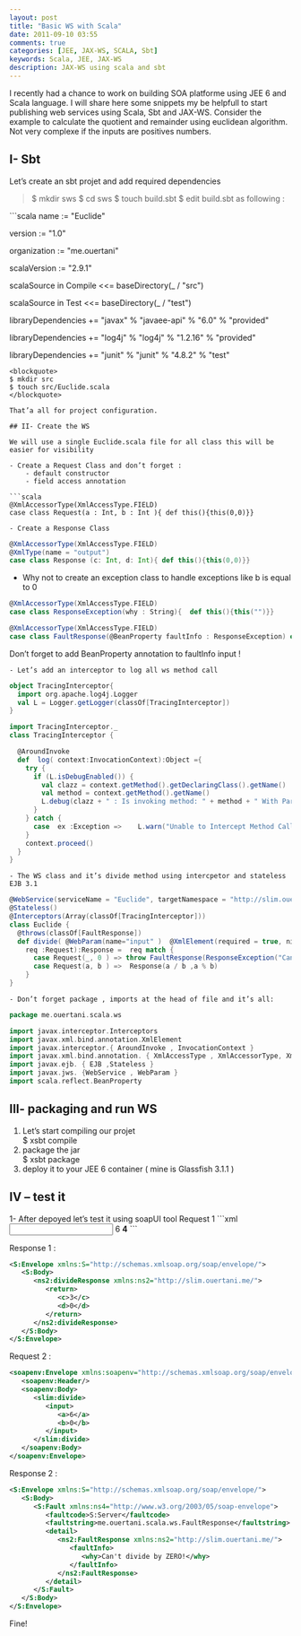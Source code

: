 ```yaml
---
layout: post
title: "Basic WS with Scala"
date: 2011-09-10 03:55
comments: true
categories: [JEE, JAX-WS, SCALA, Sbt]
keywords: Scala, JEE, JAX-WS
description: JAX-WS using scala and sbt
---
```

I recently had a chance to work on building SOA platforme using JEE 6 and Scala language. I will share here some snippets my be helpfull to start publishing web services using Scala, Sbt and JAX-WS.
Consider the example to calculate the quotient and remainder using euclidean algorithm. Not very complexe if the inputs are positives numbers.
<!-- more -->
## I- Sbt

Let’s create an sbt projet and add required dependencies
<blockquote>
$ mkdir sws
$ cd sws
$ touch build.sbt
$ edit build.sbt as following :
</blockquote>
```scala
name := "Euclide"

version := "1.0"

organization := "me.ouertani"

scalaVersion := "2.9.1"

scalaSource in Compile <<= baseDirectory(_ / "src")

scalaSource in Test <<= baseDirectory(_ / "test")

libraryDependencies += "javax" % "javaee-api" % "6.0" % "provided"

libraryDependencies += "log4j" % "log4j" % "1.2.16" % "provided"

libraryDependencies += "junit" % "junit" % "4.8.2" % "test"
```
<blockquote>
$ mkdir src
$ touch src/Euclide.scala
</blockquote>

That’a all for project configuration.

## II- Create the WS

We will use a single Euclide.scala file for all class this will be easier for visibility

- Create a Request Class and don’t forget :
	- default constructor
	- field access annotation

```scala
@XmlAccessorType(XmlAccessType.FIELD)
case class Request(a : Int, b : Int ){ def this(){this(0,0)}}
```
	- Create a Response Class
```scala
@XmlAccessorType(XmlAccessType.FIELD)
@XmlType(name = "output")
case class Response (c: Int, d: Int){ def this(){this(0,0)}}
```
- Why not to create an exception class to handle exceptions like b is equal to 0
```scala
@XmlAccessorType(XmlAccessType.FIELD)
case class ResponseException(why : String){  def this(){this("")}}

@XmlAccessorType(XmlAccessType.FIELD)
case class FaultResponse(@BeanProperty faultInfo : ResponseException) extends Exception { def this(){this(ResponseException(""))}}
```
Don’t forget to add BeanProperty annotation to faultInfo input !

	- Let’s add an interceptor to log all ws method call

```scala
object TracingInterceptor{
  import org.apache.log4j.Logger
  val L = Logger.getLogger(classOf[TracingInterceptor])
}

import TracingInterceptor._
class TracingInterceptor {

  @AroundInvoke
  def  log( context:InvocationContext):Object ={
    try {
      if (L.isDebugEnabled()) {
        val clazz = context.getMethod().getDeclaringClass().getName()
        val method = context.getMethod().getName()        
        L.debug(clazz + " : Is invoking method: " + method + " With Parameters : " + context.getParameters().mkString("[", ",","]"))
      }
    } catch {
      case  ex :Exception =>    L.warn("Unable to Intercept Method Call", ex)
    }
    context.proceed()
  }
}
```
	- The WS class and it’s divide method using intercpetor and stateless EJB 3.1
```scala
@WebService(serviceName = "Euclide", targetNamespace = "http://slim.ouertani.me/")
@Stateless()
@Interceptors(Array(classOf[TracingInterceptor]))
class Euclide {
  @throws(classOf[FaultResponse])
  def divide( @WebParam(name="input" )  @XmlElement(required = true, nillable = false)
    req :Request):Response =  req match {
      case Request(_, 0 ) => throw FaultResponse(ResponseException("Can't divide by ZERO!"))
      case Request(a, b ) =>  Response(a / b ,a % b)
    }
}
```
	- Don’t forget package , imports at the head of file and it’s all:

```scala
package me.ouertani.scala.ws

import javax.interceptor.Interceptors
import javax.xml.bind.annotation.XmlElement
import javax.interceptor.{ AroundInvoke , InvocationContext }
import javax.xml.bind.annotation. { XmlAccessType , XmlAccessorType, XmlElement, XmlType}
import javax.ejb. { EJB ,Stateless }
import javax.jws. {WebService , WebParam }
import scala.reflect.BeanProperty
```
<h2>III- packaging and run WS</h2>
<ol>
	<li>Let’s start compiling our projet</li>
$ xsbt compile
	<li>package the jar</li>
$ xsbt package
	<li>deploy it to your JEE 6 container ( mine is Glassfish 3.1.1 )</li>
</ol>
<h2>IV – test it</h2>
1- After depoyed let’s test it using soapUI tool
Request 1
```xml
<soapenv:Envelope xmlns:soapenv="http://schemas.xmlsoap.org/soap/envelope/" xmlns:slim="http://slim.ouertani.me/">
   <soapenv:Header/>
   <soapenv:Body>
      <slim:divide>
         <input>
            <a>6</a>
            <b>4</b>
         </input>
      </slim:divide>
   </soapenv:Body>
</soapenv:Envelope>
```

Response 1 :
```xml
<S:Envelope xmlns:S="http://schemas.xmlsoap.org/soap/envelope/">
   <S:Body>
      <ns2:divideResponse xmlns:ns2="http://slim.ouertani.me/">
         <return>
            <c>3</c>
            <d>0</d>
         </return>
      </ns2:divideResponse>
   </S:Body>
</S:Envelope>
```
Request 2 :
```xml
<soapenv:Envelope xmlns:soapenv="http://schemas.xmlsoap.org/soap/envelope/" xmlns:slim="http://slim.ouertani.me/">
   <soapenv:Header/>
   <soapenv:Body>
      <slim:divide>
         <input>
            <a>6</a>
            <b>0</b>
         </input>
      </slim:divide>
   </soapenv:Body>
</soapenv:Envelope>
```
Response 2 :
```xml
<S:Envelope xmlns:S="http://schemas.xmlsoap.org/soap/envelope/">
   <S:Body>
      <S:Fault xmlns:ns4="http://www.w3.org/2003/05/soap-envelope">
         <faultcode>S:Server</faultcode>
         <faultstring>me.ouertani.scala.ws.FaultResponse</faultstring>
         <detail>
            <ns2:FaultResponse xmlns:ns2="http://slim.ouertani.me/">
               <faultInfo>
                  <why>Can't divide by ZERO!</why>
               </faultInfo>
            </ns2:FaultResponse>
         </detail>
      </S:Fault>
   </S:Body>
</S:Envelope>
```
Fine!
